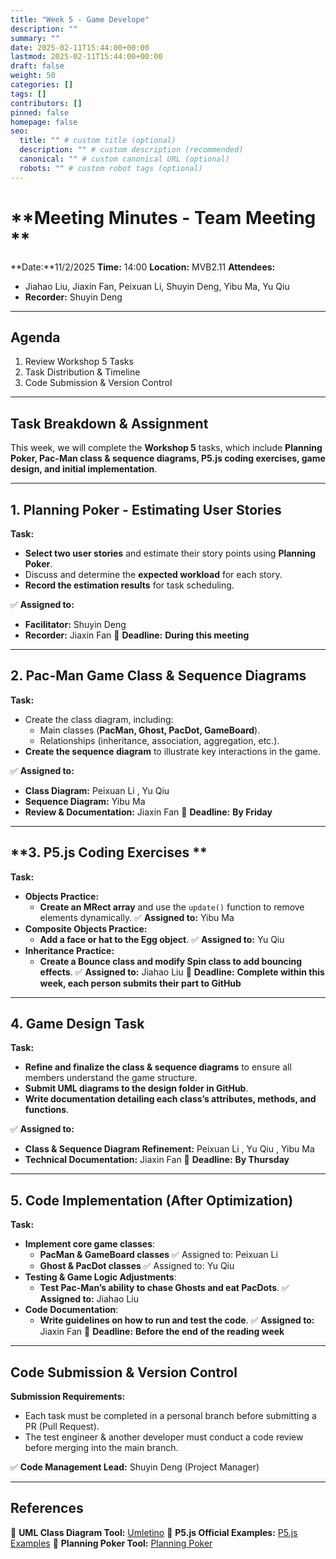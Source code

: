 ```yaml
---
title: "Week 5 - Game Develope"
description: ""
summary: ""
date: 2025-02-11T15:44:00+00:00
lastmod: 2025-02-11T15:44:00+00:00
draft: false
weight: 50
categories: []
tags: []
contributors: []
pinned: false
homepage: false
seo:
  title: "" # custom title (optional)
  description: "" # custom description (recommended)
  canonical: "" # custom canonical URL (optional)
  robots: "" # custom robot tags (optional)
---
```


# **Meeting Minutes - Team Meeting **

 **Date:**11/2/2025
 **Time:** 14:00
 **Location:** MVB2.11
 **Attendees:**

- Jiahao Liu, Jiaxin Fan, Peixuan Li, Shuyin Deng, Yibu Ma, Yu Qiu
- **Recorder:** Shuyin Deng

------

## Agenda

1. Review Workshop 5 Tasks
2. Task Distribution & Timeline
3. Code Submission & Version Control

------

## Task Breakdown & Assignment

This week, we will complete the **Workshop 5** tasks, which include **Planning Poker, Pac-Man class & sequence diagrams, P5.js coding exercises, game design, and initial implementation**.

------

## **1. Planning Poker - Estimating User Stories** 

 **Task:**

- **Select two user stories** and estimate their story points using **Planning Poker**.
- Discuss and determine the **expected workload** for each story.
- **Record the estimation results** for task scheduling.

✅ **Assigned to:**

- **Facilitator:** Shuyin Deng 
- **Recorder:** Jiaxin Fan 
   📆 **Deadline:** **During this meeting**

------

## **2. Pac-Man Game Class & Sequence Diagrams** 

 **Task:**

- Create the class diagram, including: 
  - Main classes (**PacMan, Ghost, PacDot, GameBoard**).
  - Relationships (inheritance, association, aggregation, etc.).
- **Create the sequence diagram** to illustrate key interactions in the game.

✅ **Assigned to:**

- **Class Diagram:** Peixuan Li , Yu Qiu 
- **Sequence Diagram:** Yibu Ma 
- **Review & Documentation:** Jiaxin Fan 
   📆 **Deadline:** **By Friday**

------

## **3. P5.js Coding Exercises **

 **Task:**

- **Objects Practice:**
  - **Create an MRect array** and use the `update()` function to remove elements dynamically.
     ✅ **Assigned to:** Yibu Ma 
- **Composite Objects Practice:**
  - **Add a face or hat to the Egg object**.
     ✅ **Assigned to:** Yu Qiu 
- **Inheritance Practice:**
  - **Create a Bounce class and modify Spin class to add bouncing effects**.
     ✅ **Assigned to:** Jiahao Liu 
     📆 **Deadline:** **Complete within this week, each person submits their part to GitHub**

------

## **4. Game Design Task**

 **Task:**

- **Refine and finalize the class & sequence diagrams** to ensure all members understand the game structure.
- **Submit UML diagrams to the design folder in GitHub**.
- **Write documentation detailing each class’s attributes, methods, and functions**.

✅ **Assigned to:**

- **Class & Sequence Diagram Refinement:** Peixuan Li , Yu Qiu , Yibu Ma 
- **Technical Documentation:** Jiaxin Fan 
   📆 **Deadline:** **By Thursday**

------

## **5. Code Implementation (After Optimization)**

 **Task:**

- **Implement core game classes**:
  - **PacMan & GameBoard classes** ✅ Assigned to: Peixuan Li 
  - **Ghost & PacDot classes** ✅ Assigned to: Yu Qiu 
- **Testing & Game Logic Adjustments**:
  - **Test Pac-Man’s ability to chase Ghosts and eat PacDots**.
     ✅ **Assigned to:** Jiahao Liu 
- **Code Documentation**:
  - **Write guidelines on how to run and test the code**.
     ✅ **Assigned to:** Jiaxin Fan 
     📆 **Deadline:** **Before the end of the reading week**

------

##  Code Submission & Version Control

 **Submission Requirements:**

- Each task must be completed in a personal branch before submitting a PR (Pull Request).
- The test engineer & another developer must conduct a code review before merging into the main branch.

✅ **Code Management Lead:** Shuyin Deng (Project Manager)

------

##  References

📌 **UML Class Diagram Tool:** [Umletino](https://www.umletino.com/umletino.html)
 📌 **P5.js Official Examples:** [P5.js Examples](https://p5js.org/examples/)
 📌 **Planning Poker Tool:** [Planning Poker](https://planning-poker-agile.web.app/)


